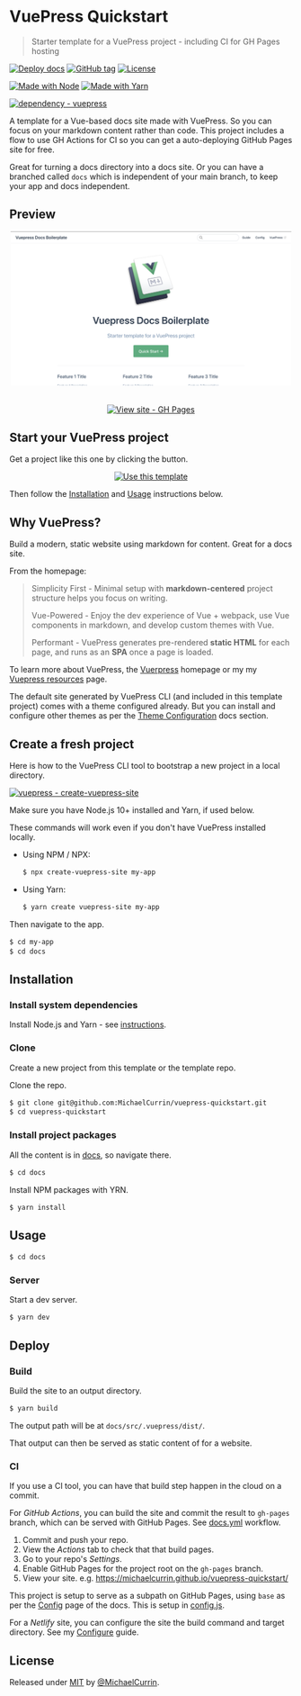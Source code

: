 # VuePress Quickstart
> Starter template for a VuePress project - including CI for GH Pages hosting

[![Deploy docs](https://github.com/MichaelCurrin/vuepress-quickstart/workflows/Deploy%20docs/badge.svg)](https://github.com/MichaelCurrin/vuepress-quickstart/actions?query=workflow:"Deploy+docs")
[![GitHub tag](https://img.shields.io/github/tag/MichaelCurrin/vuepress-quickstart?include_prereleases=&sort=semver)](https://github.com/MichaelCurrin/vuepress-quickstart/releases/)
[![License](https://img.shields.io/badge/License-MIT-blue)](#license)

[![Made with Node](https://img.shields.io/badge/Node.js->=12-blue?logo=node.js&logoColor=white)](https://nodejs.org)
[![Made with Yarn](https://img.shields.io/badge/Yarn->=1-blue?logo=yarn&logoColor=white)](https://classic.yarnpkg.com)

[![dependency - vuepress](https://img.shields.io/badge/dependency-vuepress-blue)](https://www.npmjs.com/package/vuepress)

A template for a Vue-based docs site made with VuePress. So you can focus on your markdown content rather than code. This project includes a flow to use GH Actions for CI so you can get a auto-deploying GitHub Pages site for free.

Great for turning a docs directory into a docs site. Or you can have a branched called `docs` which is independent of your main branch, to keep your app and docs independent.


## Preview

<div align="center">

<a href="https://michaelcurrin.github.io/vuepress-quickstart/">
    <img src="/sample.png" alt="Sample screenshot" title="Sample screenshot" width="500" />
</a>

<br>
<br>

[![View site - GH Pages](https://img.shields.io/badge/View_site-GH_Pages-2ea44f?style=for-the-badge)](https://michaelcurrin.github.io/vuepress-quickstart/)

</div>


## Start your VuePress project

Get a project like this one by clicking the button.

<div align="center">

[![Use this template](https://img.shields.io/badge/Generate-Use_this_template-2ea44f?style=for-the-badge)](https://github.com/MichaelCurrin/vuepress-quickstart/generate)

</div>

Then follow the [Installation](#installation) and [Usage](#usage) instructions below.


## Why VuePress?

Build a modern, static website using markdown for content. Great for a docs site.

From the homepage:

> Simplicity First - Minimal setup with **markdown-centered** project structure helps you focus on writing.
>
> Vue-Powered - Enjoy the dev experience of Vue + webpack, use Vue components in markdown, and develop custom themes with Vue.
>
> Performant - VuePress generates pre-rendered **static HTML** for each page, and runs as an **SPA** once a page is loaded.

To learn more about VuePress, the [Vuerpress](https://vuepress.vuejs.org/) homepage or my my [Vuepress resources](https://michaelcurrin.github.io/dev-resources/resources/javascript/packages/vuepress/) page.

The default site generated by VuePress CLI (and included in this template project) comes with a theme configured already. But you can install and configure other themes as per the [Theme Configuration](https://v1.vuepress.vuejs.org/theme/option-api.html) docs section.


## Create a fresh project

Here is how to the VuePress CLI tool to bootstrap a new project in a local directory.

[![vuepress - create-vuepress-site](https://img.shields.io/static/v1?label=vuepress&message=create-vuepress-site&color=blue&logo=github)](https://github.com/vuepress/create-vuepress-site)

Make sure you have Node.js 10+ installed and Yarn, if used below.

These commands will work even if you don't have VuePress installed locally.

- Using NPM / NPX:
    ```sh
    $ npx create-vuepress-site my-app
    ```
- Using Yarn:
    ```sh
    $ yarn create vuepress-site my-app
    ```

Then navigate to the app.

```sh
$ cd my-app
$ cd docs
```


## Installation

### Install system dependencies

Install Node.js and Yarn - see [instructions](https://gist.github.com/bdc34c554fa3023ee81449eb77375fcb).

### Clone

Create a new project from this template or the template repo.

Clone the repo.

```sh
$ git clone git@github.com:MichaelCurrin/vuepress-quickstart.git
$ cd vuepress-quickstart
```

### Install project packages

All the content is in [docs](/docs/), so navigate there.

```sh
$ cd docs
```

Install NPM packages with YRN.

```sh
$ yarn install
```

## Usage

```sh
$ cd docs
```

### Server

Start a dev server.

```sh
$ yarn dev
```


## Deploy

### Build

Build the site to an output directory.

```sh
$ yarn build
```

The output path will be at `docs/src/.vuepress/dist/`.

That output can then be served as static content of for a website.

### CI

If you use a CI tool, you can have that build step happen in the cloud on a commit.

For _GitHub Actions_, you can build the site and commit the result to `gh-pages` branch, which can be served with GitHub Pages. See [docs.yml](/.github/workflows/docs.yml) workflow.

1. Commit and push your repo.
2. View the _Actions_ tab to check that that build pages.
3. Go to your repo's _Settings_.
4. Enable GitHub Pages for the project root on the `gh-pages` branch.
5. View your site. e.g. https://michaelcurrin.github.io/vuepress-quickstart/

This project is setup to serve as a subpath on GitHub Pages, using `base` as per the [Config](https://vuepress.vuejs.org/config/) page of the docs. This is setup in [config.js](/docs/src/.vuepress/config.js).

For a _Netlify_ site, you can configure the site the build command and target directory. See my [Configure](https://michaelcurrin.github.io/code-cookbook/recipes/ci-cd/netlify/configure.html) guide.


## License

Released under [MIT](/LICENSE) by [@MichaelCurrin](https://github.com/MichaelCurrin).
